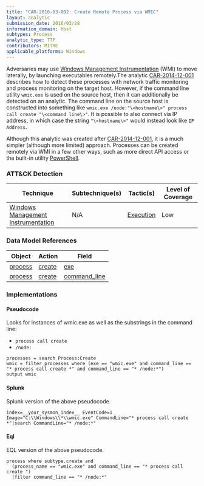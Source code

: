 ```yaml
---
title: "CAR-2016-03-002: Create Remote Process via WMIC"
layout: analytic
submission_date: 2016/03/28
information_domain: Host
subtypes: Process
analytic_type: TTP
contributors: MITRE
applicable_platforms: Windows
---
```


Adversaries may use [Windows Management Instrumentation](https://attack.mitre.org/beta/techniques/T1047) (WMI) to move laterally, by launching executables remotely.The analytic [CAR-2014-12-001](CAR-2014-12-001) describes how to detect these processes with network traffic monitoring and process monitoring on the target host. However, if the command line utility `wmic.exe` is used on the source host, then it can additionally be detected on an analytic. The command line on the source host is constructed into something like `wmic.exe /node:"\<hostname\>" process call create "\<command line\>"`. It is possible to also connect via IP address, in which case the string `"\<hostname\>"` would instead look like `IP Address`.

Although this analytic was created after [CAR-2014-12-001](CAR-2014-12-001), it is a much simpler (although more limited) approach. Processes can be created remotely via WMI in a few other ways, such as more direct API access or the built-in utility [PowerShell](https://attack.mitre.org/T1059/001).


### ATT&CK Detection

|Technique|Subtechnique(s)|Tactic(s)|Level of Coverage|
|---|---|---|---|
|[Windows Management Instrumentation](https://attack.mitre.org/techniques/T1047/)|N/A|[Execution](https://attack.mitre.org/tactics/TA0002/)|Low|

### Data Model References

|Object|Action|Field|
|---|---|---|
|[process](/data_model/process) | [create](/data_model/process#create) | [exe](/data_model/process#exe) |
|[process](/data_model/process) | [create](/data_model/process#create) | [command_line](/data_model/process#command_line) |


### Implementations

#### Pseudocode

Looks for instances of wmic.exe as well as the substrings in the command line:
* `process call create`
* `/node:`


```
processes = search Process:Create
wmic = filter processes where (exe == "wmic.exe" and command_line == "* process call create *" and command_line == "* /node:*")
output wmic
```


#### Splunk

Splunk version of the above pseudocode.


```
index=__your_sysmon_index__ EventCode=1 Image="C:\\Windows\\*\\wmic.exe" CommandLine="* process call create *"|search CommandLine="* /node:*"
```


#### Eql

EQL version of the above pseudocode.


```
process where subtype.create and
  (process_name == "wmic.exe" and command_line == "* process call create ")
  |filter command_line == "* /node:*"
```
